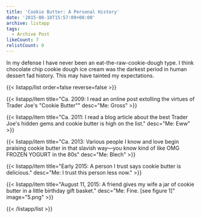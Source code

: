 ```yaml
---
title: 'Cookie Butter: A Personal History'
date: '2015-08-18T15:57:09+00:00'
archive: listapp
tags: 
  - Archive Post
likeCount: 7
relistCount: 0
---
```


In my defense I have never been an eat-the-raw-cookie-dough type. I think chocolate chip cookie dough ice cream was the darkest period in human dessert fad history. This may have tainted my expectations.

<!--more-->

{{< listapp/list order=false reverse=false >}}

   {{< listapp/item title="Ca. 2009: I read an online post extolling the virtues of Trader Joe's \"Cookie Butter\""
      desc="Me: Gross" >}}

   {{< listapp/item title="Ca. 2011: I read a blog article about the best Trader Joe's hidden gems and cookie butter is high on the list."
      desc="Me: Eww" >}}

   {{< listapp/item title="Ca. 2013: Various people I know and love begin praising cookie butter in that slavish way—you know kind of like OMG FROZEN YOGURT in the 80s"
      desc="Me: Blech" >}}

   {{< listapp/item title="Early 2015: A person I trust says cookie butter is delicious."
      desc="Me: I trust this person less now." >}}

   {{< listapp/item title="August 11, 2015: A friend gives my wife a jar of cookie butter in a little birthday gift basket."
      desc="Me: Fine. [see figure 1]"
      image="5.png" >}}

{{< /listapp/list >}}
